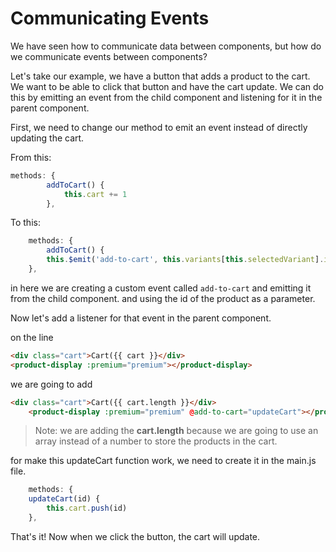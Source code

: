 # Communicating Events

We have seen how to communicate data between components, but how do we communicate events between components?

Let's take our example, we have a button that adds a product to the cart. We want to be able to click that button and have the cart update. We can do this by emitting an event from the child component and listening for it in the parent component.

First, we need to change our method to emit an event instead of directly updating the cart.

From this:

```javascript
methods: {
        addToCart() {
            this.cart += 1
        },
```
To this:

```javascript
    methods: {
        addToCart() {
        this.$emit('add-to-cart', this.variants[this.selectedVariant].id)
    },
```
in here we are creating a custom event called `add-to-cart` and emitting it from the child component.
and using the id of the product as a parameter.

Now let's add a listener for that event in the parent component.

on the line
```html
<div class="cart">Cart({{ cart }}</div>
<product-display :premium="premium"></product-display>
```
we are going to add
```html
<div class="cart">Cart({{ cart.length }}</div>
    <product-display :premium="premium" @add-to-cart="updateCart"></product-display
```
> Note: we are adding the **cart.length** because we are going to use an array instead of a number to store the products in the cart.

for make this updateCart function work, we need to create it in the main.js file.

```javascript
    methods: {
    updateCart(id) {
        this.cart.push(id)
    },
```
That's it! Now when we click the button, the cart will update.